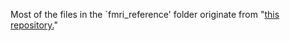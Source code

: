 Most of the files in the `fmri_reference' folder originate from "[this repository.](https://github.com/ThomasYeoLab/CBIG/tree/master/stable_projects/brain_parcellation)"
